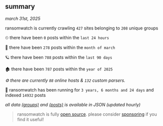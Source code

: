 
## summary
_march 31st, 2025_

ransomwatch is currently crawling `427` sites belonging to `208` unique groups

⏲ there have been `0` posts within the `last 24 hours`

🦈 there have been `278` posts within the `month of march`

🪐 there have been `788` posts within the `last 90 days`

🏚 there have been `787` posts within the `year of 2025`

_⚙️ there are currently `88` online hosts & `132` custom parsers._

🦕 ransomwatch has been running for `3 years, 6 months and 24 days` and indexed `14932` posts

_all data  [(groups)](http://ransomwhat.telemetry.ltd/groups) and [(posts)](http://ransomwhat.telemetry.ltd/posts) is available in JSON (updated hourly)_

> ransomwatch is fully [open source](https://github.com/joshhighet/ransomwatch#ransomwatch--). please consider [sponsoring](https://github.com/sponsors/joshhighet) if you find it useful!
